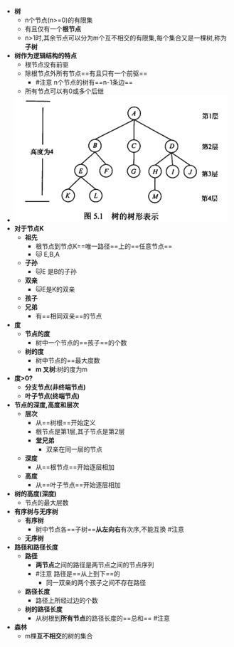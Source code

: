 - **树**
	- n个节点(n>=0)的有限集
	- 有且仅有一个**根节点**
	- n>1时,其余节点可以分为m个互不相交的有限集,每个集合又是一棵树,称为**子树**
- **树作为逻辑结构的特点**
	- 根节点没有前驱
	- 除根节点外所有节点==有且只有一个前驱==
		- #注意 n个节点的树有==n-1条边==
	- 所有节点可以有0或多个后继
- ![](attachments/Pasted%20image%2020221017232549.png)
- **对于节点K**
	- **祖先**
		- 根节点到节点K==唯一路径==上的==任意节点==
		- 🐱 E,B,A
	- **子孙**
		- 🐱E 是B的子孙
	- **双亲**
		- 🐱E是K的双亲
	- **孩子**
	- **兄弟**
		- 有==相同双亲==的节点
- **度**
	- **节点的度**
		- 树中一个节点的==孩子==的个数
	- **树的度**
		- 树中节点的==最大度数
		- **m 叉树**:树的度为m
- **度>0?**
	- **分支节点(非终端节点)**
	- **叶子节点(终端节点)**
- **节点的深度,高度和层次**
	- **层次**
		- 从==树根==开始定义
		- 根节点是第1层,其子节点是第2层
		- **堂兄弟**
			- 双亲在同一层的节点
	- **深度**
		- 从==根节点==开始逐层相加
	- **高度**
		- 从==叶子节点==开始逐层相加
- **树的高度(深度)**
	- 节点的最大层数
- **有序树与无序树**
	- **有序树**
		- 树中节点各==子树==**从左向右**有次序,不能互换 #注意
	- **无序树**
- **路径和路径长度**
	- **路径**
		- **两节点**之间的路径是两节点之间的节点序列
		- #注意 路径是==从上到下==的
			- 同一双亲的两个孩子之间不存在路径
	- **路径长度**
		- 路径上所经过边的个数
	- **树的路径长度**
		- 从树根到**所有节点**的路径长度的==总和== #注意
- **森林**
	- m棵**互不相交**的树的集合